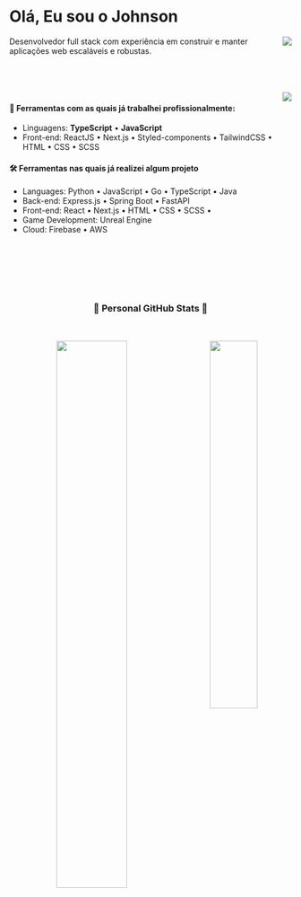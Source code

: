 # Olá, Eu sou o Johnson

<span align="left">
   <a href="https://www.buymeacoffee.com/simeonejohnson">
      <img align="right" src="https://img.shields.io/badge/Buy%20Me%20a%20Coffee-ffdd00?style=for-the-badge&logo=buy-me-a-coffee&logoColor=black" />
   </a>
 </span>
   
<p>
Desenvolvedor full stack com experiência em construir e manter aplicações web escaláveis e robustas. 
</p>

<br>
<br>
<br>

<img align=right src="./img/coffe.png"/>

#### 🧶 Ferramentas com as quais já trabalhei profissionalmente:

- Linguagens: **TypeScript** • **JavaScript**
- Front-end: ReactJS • Next.js • Styled-components • TailwindCSS • HTML • CSS • SCSS

#### 🛠 Ferramentas nas quais já realizei algum projeto

- Languages: Python • JavaScript • Go • TypeScript • Java
- Back-end: Express.js • Spring Boot • FastAPI 
- Front-end: React • Next.js • HTML • CSS • SCSS •
- Game Development: Unreal Engine
- Cloud: Firebase • AWS

<br>

<br>

<br>

<br>

<br>

<h3 align="center">🌟 Personal GitHub Stats 🌟</h3>

<br>

<p align="center">
   
 <img width="50%"  src="https://github-readme-stats.vercel.app/api?username=Sjhns&count_private=true&include_all_commits=true&show_icons=true&theme=radical" />
   
<img align="right" width="41%" src="https://github-readme-stats.vercel.app/api/top-langs/?username=Sjhns&theme=omni&langs_count=8&hide=html&hide_border=false&include_all_commits=false&count_private=false&layout=compact" />
</p>

<br>
